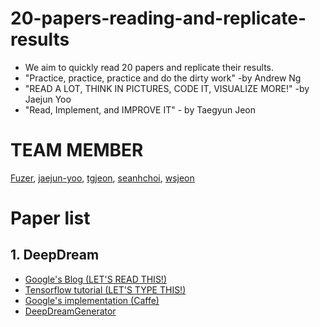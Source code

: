 # 20-papers-reading-and-replicate-results
* We aim to quickly read 20 papers and replicate their results.
* "Practice, practice, practice and do the dirty work" -by Andrew Ng
* "READ A LOT, THINK IN PICTURES, CODE IT, VISUALIZE MORE!" -by Jaejun Yoo
* "Read, Implement, and IMPROVE IT" - by Taegyun Jeon

# TEAM MEMBER

[Fuzer](https://github.com/FuZer), [jaejun-yoo](https://github.com/jaejun-yoo), [tgjeon](https://github.com/tgjeon), [seanhchoi](https://github.com/seanhchoi), [wsjeon](https://github.com/wsjeon)

# Paper list
## 1. DeepDream
* [Google's Blog (LET'S READ THIS!)](https://research.googleblog.com/2015/06/inceptionism-going-deeper-into-neural.html)
* [Tensorflow tutorial (LET'S TYPE THIS!)](https://github.com/tensorflow/tensorflow/blob/master/tensorflow/examples/tutorials/deepdream/deepdream.ipynb)
* [Google's implementation (Caffe)](https://github.com/google/deepdream)
* [DeepDreamGenerator](https://deepdreamgenerator.com)
